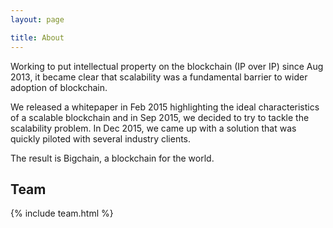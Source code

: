 ```yaml
---
layout: page

title: About
---
```


Working to put intellectual property on the blockchain (IP over IP) since Aug 2013, it became clear that scalability was a fundamental barrier to wider adoption of blockchain.

We released a whitepaper in Feb 2015 highlighting the ideal characteristics of a scalable blockchain and in Sep 2015, we decided to try to tackle the scalability problem. In Dec 2015, we came up with a solution that was quickly piloted with several industry clients.

The result is Bigchain, a blockchain for the world.

## Team

{% include team.html %}
